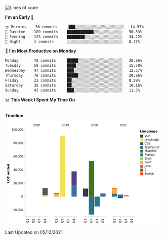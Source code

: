 <!--START_SECTION:waka-->
![Lines of code](https://img.shields.io/badge/From%20Hello%20World%20I%27ve%20Written-191498%20lines%20of%20code-blue)

**I'm an Early 🐤** 

```text
🌞 Morning    56 commits     ███░░░░░░░░░░░░░░░░░░░░░░   14.97% 
🌆 Daytime    189 commits    ████████████░░░░░░░░░░░░░   50.53% 
🌃 Evening    128 commits    ████████░░░░░░░░░░░░░░░░░   34.22% 
🌙 Night      1 commits      ░░░░░░░░░░░░░░░░░░░░░░░░░   0.27%

```
📅 **I'm Most Productive on Monday** 

```text
Monday       78 commits     █████░░░░░░░░░░░░░░░░░░░░   20.86% 
Tuesday      59 commits     ████░░░░░░░░░░░░░░░░░░░░░   15.78% 
Wednesday    47 commits     ███░░░░░░░░░░░░░░░░░░░░░░   12.57% 
Thursday     78 commits     █████░░░░░░░░░░░░░░░░░░░░   20.86% 
Friday       31 commits     ██░░░░░░░░░░░░░░░░░░░░░░░   8.29% 
Saturday     38 commits     ██░░░░░░░░░░░░░░░░░░░░░░░   10.16% 
Sunday       43 commits     ███░░░░░░░░░░░░░░░░░░░░░░   11.5%

```


📊 **This Week I Spent My Time On** 

```text
```

**Timeline**

![Chart not found](https://raw.githubusercontent.com/johann-lr/johann-lr/master/charts/bar_graph.png) 


 Last Updated on 05/12/2021
<!--END_SECTION:waka-->
